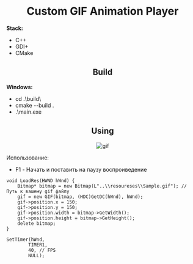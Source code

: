 <h1 align="center">Custom GIF Animation Player
  </h1>

**Stack:**
- C++
- GDI+
- CMake

<h2 align="center">Build</h2>

**Windows:**
- cd .\build\
- cmake --build .
- .\main.exe


<h2 align="center">Using</h2>

<div align ="center"><img align="center" src="https://s7.gifyu.com/images/Sample.gif" alt="gif"></div>

Использование: 
- F1 - Начать и поставить на паузу воспроиведение 

```
void LoadRes(HWND hWnd) {
    Bitmap* bitmap = new Bitmap(L"..\\resoureses\\Sample.gif"); // Путь к вашему gif файлу
    gif = new GIF(bitmap, (HDC)GetDC(hWnd), hWnd);
    gif->position.x = 150;
    gif->position.y = 150;
    gif->position.width = bitmap->GetWidth();
    gif->position.height = bitmap->GetHeight();
    delete bitmap;
}
```

```
SetTimer(hWnd,            
    	TIMER1,            
    	40, // FPS
    	NULL);     
```

